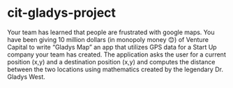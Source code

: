 # cit-gladys-project
Your team has learned that people are frustrated with google maps.  You have been giving 10 million dollars (in monopoly money 😊) of Venture Capital to write “Gladys Map” an app that utilizes GPS data for a Start Up company your team has created.  The application asks the user for a current position (x,y) and a destination position (x,y) and computes the distance between the two locations using mathematics created by the legendary Dr. Gladys West.
